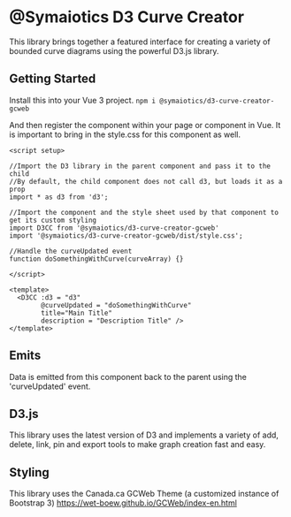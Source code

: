 # @Symaiotics D3 Curve Creator
This library brings together a featured interface for creating a variety of bounded curve diagrams using the powerful D3.js library.

## Getting Started

Install this into your Vue 3 project.
`npm i @symaiotics/d3-curve-creator-gcweb`

And then register the component within your page or component in Vue.
It is important to bring in the style.css for this component as well.

```
<script setup>

//Import the D3 library in the parent component and pass it to the child
//By default, the child component does not call d3, but loads it as a prop
import * as d3 from 'd3';

//Import the component and the style sheet used by that component to get its custom styling
import D3CC from '@symaiotics/d3-curve-creator-gcweb'
import '@symaiotics/d3-curve-creator-gcweb/dist/style.css';

//Handle the curveUpdated event
function doSomethingWithCurve(curveArray) {}

</script>

<template>
  <D3CC :d3 = "d3" 
        @curveUpdated = "doSomethingWithCurve"
        title="Main Title" 
        description = "Description Title" />
</template>
```

## Emits
Data is emitted from this component back to the parent using the 'curveUpdated' event.

## D3.js
This library uses the latest version of D3 and implements a variety of add, delete, link, pin and export tools to make graph creation fast and easy.

## Styling
This library uses the Canada.ca GCWeb Theme (a customized instance of Bootstrap 3)
https://wet-boew.github.io/GCWeb/index-en.html


